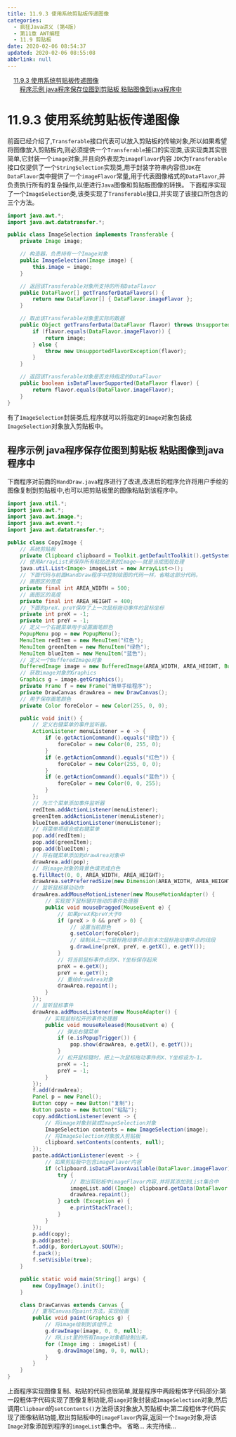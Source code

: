 ```yaml
---
title: 11.9.3 使用系统剪贴板传递图像
categories: 
  - 疯狂Java讲义 (第4版)
  - 第11章 AWT编程
  - 11.9 剪贴板
date: 2020-02-06 08:54:37
updated: 2020-02-06 08:55:08
abbrlink: null
---
```

<div id='my_toc'><a href="/JavaReadingNotes/null/#11-9-3-使用系统剪贴板传递图像" class="header_1">11.9.3 使用系统剪贴板传递图像</a>&nbsp;<br><a href="/JavaReadingNotes/null/#程序示例-java程序保存位图到剪贴板-粘贴图像到java程序中" class="header_2">程序示例 java程序保存位图到剪贴板 粘贴图像到java程序中</a>&nbsp;<br></div>
<style>.header_1{margin-left: 1em;}.header_2{margin-left: 2em;}.header_3{margin-left: 3em;}.header_4{margin-left: 4em;}.header_5{margin-left: 5em;}.header_6{margin-left: 6em;}</style>
<!--more-->
<script>if (navigator.platform.search('arm')==-1){document.getElementById('my_toc').style.display = 'none';}var e,p = document.getElementsByTagName('p');while (p.length>0) {e = p[0];e.parentElement.removeChild(e);}</script>

<!--end-->
# 11.9.3 使用系统剪贴板传递图像
前面已经介绍了,`Transferable`接口代表可以放入剪贴板的传输对象,所以如果希望将图像放入剪贴板内,则必须提供一个`Transferable`接口的实现类,该实现类其实很简单,它封装一个`image`对象,并且向外表现为`imageFlavor`内容
`JDK`为`Transferable`接口仅提供了一个`StringSelection`实现类,用于封装字符串内容但`JDK`在`DataFlavor`类中提供了一个`imageFlavor`常量,用于代表图像格式的`DataFlavor`,并负责执行所有的复杂操作,以便进行`Java`图像和剪贴板图像的转换。
下面程序实现了一个`ImageSelection`类,该类实现了`Transferable`接口,并实现了该接口所包含的三个方法。
```java
import java.awt.*;
import java.awt.datatransfer.*;

public class ImageSelection implements Transferable {
    private Image image;

    // 构造器，负责持有一个Image对象
    public ImageSelection(Image image) {
        this.image = image;
    }

    // 返回该Transferable对象所支持的所有DataFlavor
    public DataFlavor[] getTransferDataFlavors() {
        return new DataFlavor[] { DataFlavor.imageFlavor };
    }

    // 取出该Transferable对象里实际的数据
    public Object getTransferData(DataFlavor flavor) throws UnsupportedFlavorException {
        if (flavor.equals(DataFlavor.imageFlavor)) {
            return image;
        } else {
            throw new UnsupportedFlavorException(flavor);
        }
    }

    // 返回该Transferable对象是否支持指定的DataFlavor
    public boolean isDataFlavorSupported(DataFlavor flavor) {
        return flavor.equals(DataFlavor.imageFlavor);
    }
}
```
有了`ImageSelection`封装类后,程序就可以将指定的`Image`对象包装成`ImageSelection`对象放入剪贴板中。
## 程序示例 java程序保存位图到剪贴板 粘贴图像到java程序中
下面程序对前面的`HandDraw.java`程序进行了改进,改进后的程序允许将用户手绘的图像复制到剪贴板中,也可以把剪贴板里的图像粘贴到该程序中。
```java
import java.util.*;
import java.awt.*;
import java.awt.image.*;
import java.awt.event.*;
import java.awt.datatransfer.*;

public class CopyImage {
    // 系统剪贴板
    private Clipboard clipboard = Toolkit.getDefaultToolkit().getSystemClipboard();
    // 使用ArrayList来保存所有粘贴进来的Image——就是当成图层处理
    java.util.List<Image> imageList = new ArrayList<>();
    // 下面代码与前面HandDraw程序中控制绘图的代码一样，省略这部分代码。
    // 画图区的宽度
    private final int AREA_WIDTH = 500;
    // 画图区的高度
    private final int AREA_HEIGHT = 400;
    // 下面的preX、preY保存了上一次鼠标拖动事件的鼠标坐标
    private int preX = -1;
    private int preY = -1;
    // 定义一个右键菜单用于设置画笔颜色
    PopupMenu pop = new PopupMenu();
    MenuItem redItem = new MenuItem("红色");
    MenuItem greenItem = new MenuItem("绿色");
    MenuItem blueItem = new MenuItem("蓝色");
    // 定义一个BufferedImage对象
    BufferedImage image = new BufferedImage(AREA_WIDTH, AREA_HEIGHT, BufferedImage.TYPE_INT_RGB);
    // 获取image对象的Graphics
    Graphics g = image.getGraphics();
    private Frame f = new Frame("简单手绘程序");
    private DrawCanvas drawArea = new DrawCanvas();
    // 用于保存画笔颜色
    private Color foreColor = new Color(255, 0, 0);

    public void init() {
        // 定义右键菜单的事件监听器。
        ActionListener menuListener = e -> {
            if (e.getActionCommand().equals("绿色")) {
                foreColor = new Color(0, 255, 0);
            }
            if (e.getActionCommand().equals("红色")) {
                foreColor = new Color(255, 0, 0);
            }
            if (e.getActionCommand().equals("蓝色")) {
                foreColor = new Color(0, 0, 255);
            }
        };
        // 为三个菜单添加事件监听器
        redItem.addActionListener(menuListener);
        greenItem.addActionListener(menuListener);
        blueItem.addActionListener(menuListener);
        // 将菜单项组合成右键菜单
        pop.add(redItem);
        pop.add(greenItem);
        pop.add(blueItem);
        // 将右键菜单添加到drawArea对象中
        drawArea.add(pop);
        // 将image对象的背景色填充成白色
        g.fillRect(0, 0, AREA_WIDTH, AREA_HEIGHT);
        drawArea.setPreferredSize(new Dimension(AREA_WIDTH, AREA_HEIGHT));
        // 监听鼠标移动动作
        drawArea.addMouseMotionListener(new MouseMotionAdapter() {
            // 实现按下鼠标键并拖动的事件处理器
            public void mouseDragged(MouseEvent e) {
                // 如果preX和preY大于0
                if (preX > 0 && preY > 0) {
                    // 设置当前颜色
                    g.setColor(foreColor);
                    // 绘制从上一次鼠标拖动事件点到本次鼠标拖动事件点的线段
                    g.drawLine(preX, preY, e.getX(), e.getY());
                }
                // 将当前鼠标事件点的X、Y坐标保存起来
                preX = e.getX();
                preY = e.getY();
                // 重绘drawArea对象
                drawArea.repaint();
            }
        });
        // 监听鼠标事件
        drawArea.addMouseListener(new MouseAdapter() {
            // 实现鼠标松开的事件处理器
            public void mouseReleased(MouseEvent e) {
                // 弹出右键菜单
                if (e.isPopupTrigger()) {
                    pop.show(drawArea, e.getX(), e.getY());
                }
                // 松开鼠标键时，把上一次鼠标拖动事件的X、Y坐标设为-1。
                preX = -1;
                preY = -1;
            }
        });
        f.add(drawArea);
        Panel p = new Panel();
        Button copy = new Button("复制");
        Button paste = new Button("粘贴");
        copy.addActionListener(event -> {
            // 将image对象封装成ImageSelection对象
            ImageSelection contents = new ImageSelection(image);
            // 将ImageSelection对象放入剪贴板
            clipboard.setContents(contents, null);
        });
        paste.addActionListener(event -> {
            // 如果剪贴板中包含imageFlavor内容
            if (clipboard.isDataFlavorAvailable(DataFlavor.imageFlavor)) {
                try {
                    // 取出剪贴板中imageFlavor内容,并将其添加到List集合中
                    imageList.add((Image) clipboard.getData(DataFlavor.imageFlavor));
                    drawArea.repaint();
                } catch (Exception e) {
                    e.printStackTrace();
                }
            }
        });
        p.add(copy);
        p.add(paste);
        f.add(p, BorderLayout.SOUTH);
        f.pack();
        f.setVisible(true);
    }

    public static void main(String[] args) {
        new CopyImage().init();
    }

    class DrawCanvas extends Canvas {
        // 重写Canvas的paint方法，实现绘画
        public void paint(Graphics g) {
            // 将image绘制到该组件上
            g.drawImage(image, 0, 0, null);
            // 将List里的所有Image对象都绘制出来。
            for (Image img : imageList) {
                g.drawImage(img, 0, 0, null);
            }
        }
    }
}
```
上面程序实现图像复制、粘贴的代码也很简单,就是程序中两段粗体字代码部分:第一段粗体字代码实现了图像复制功能,将`iage`对象封装成`ImageSelection`对象,然后调用`Clipboard`的`setContents()`方法将该对象放入剪贴板中;第二段粗体字代码实现了图像粘贴功能,取出剪贴板中的`imageFlavor`内容,返回一个`Image`对象,将该`Image`对象添加到程序的`imageList`集合中。
省略...
未完待续...


